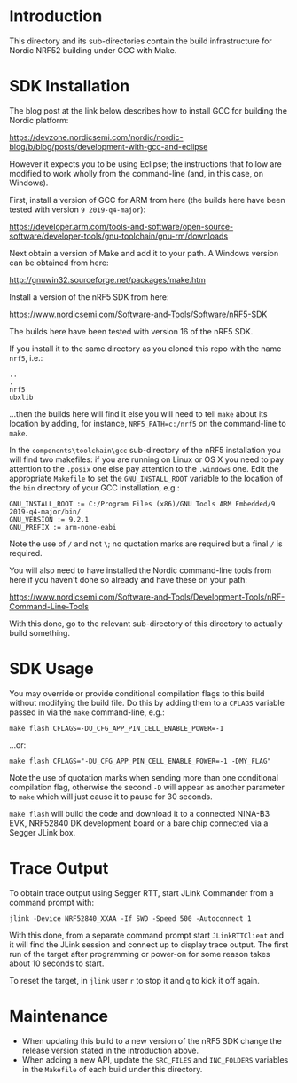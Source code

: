 # Introduction
This directory and its sub-directories contain the build infrastructure for Nordic NRF52 building under GCC with Make.

# SDK Installation
The blog post at the link below describes how to install GCC for building the Nordic platform:

https://devzone.nordicsemi.com/nordic/nordic-blog/b/blog/posts/development-with-gcc-and-eclipse

However it expects you to be using Eclipse; the instructions that follow are modified to work wholly from the command-line (and, in this case, on Windows).

First, install a version of GCC for ARM from here (the builds here have been tested with version `9 2019-q4-major`):

https://developer.arm.com/tools-and-software/open-source-software/developer-tools/gnu-toolchain/gnu-rm/downloads

Next obtain a version of Make and add it to your path.  A Windows version can be obtained from here:

http://gnuwin32.sourceforge.net/packages/make.htm

Install a version of the nRF5 SDK from here:

https://www.nordicsemi.com/Software-and-Tools/Software/nRF5-SDK

The builds here have been tested with version 16 of the nRF5 SDK.

If you install it to the same directory as you cloned this repo with the name `nrf5`, i.e.:

```
..
.
nrf5
ubxlib
```

...then the builds here will find it else you will need to tell `make` about its location by adding, for instance, `NRF5_PATH=c:/nrf5` on the command-line to `make`.

In the `components\toolchain\gcc` sub-directory of the nRF5 installation you will find two makefiles: if you are running on Linux or OS X you need to pay attention to the `.posix` one else pay attention to the `.windows` one.  Edit the appropriate `Makefile` to set the `GNU_INSTALL_ROOT` variable to the location of the `bin` directory of your GCC installation, e.g.:

```
GNU_INSTALL_ROOT := C:/Program Files (x86)/GNU Tools ARM Embedded/9 2019-q4-major/bin/
GNU_VERSION := 9.2.1
GNU_PREFIX := arm-none-eabi
```

Note the use of `/` and not `\`; no quotation marks are required but a final `/` is required.

You will also need to have installed the Nordic command-line tools from here if you haven't done so already and have these on your path:

https://www.nordicsemi.com/Software-and-Tools/Development-Tools/nRF-Command-Line-Tools

With this done, go to the relevant sub-directory of this directory to actually build something.

# SDK Usage
You may override or provide conditional compilation flags to this build without modifying the build file.  Do this by adding them to a `CFLAGS` variable passed in via the `make` command-line, e.g.:

`make flash CFLAGS=-DU_CFG_APP_PIN_CELL_ENABLE_POWER=-1`

...or:

`make flash CFLAGS="-DU_CFG_APP_PIN_CELL_ENABLE_POWER=-1 -DMY_FLAG"`

Note the use of quotation marks when sending more than one conditional compilation flag, otherwise the second `-D` will appear as another parameter to `make` which will just cause it to pause for 30 seconds.

`make flash` will build the code and download it to a connected NINA-B3 EVK, NRF52840 DK development board or a bare chip connected via a Segger JLink box.

# Trace Output
To obtain trace output using Segger RTT, start JLink Commander from a command prompt with:

```
jlink -Device NRF52840_XXAA -If SWD -Speed 500 -Autoconnect 1
```

With this done, from a separate command prompt start `JLinkRTTClient` and it will find the JLink session and connect up to display trace output.  The first run of the target after programming or power-on for some reason takes about 10 seconds to start.

To reset the target, in `jlink` user `r` to stop it and `g` to kick it off again.

# Maintenance
- When updating this build to a new version of the nRF5 SDK change the release version stated in the introduction above.
- When adding a new API, update the `SRC_FILES` and `INC_FOLDERS` variables in the `Makefile` of each build under this directory.